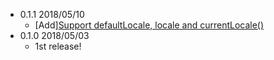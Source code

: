 * 0.1.1 2018/05/10
  * [Add][Support defaultLocale, locale and currentLocale()](https://github.com/quipper/i18n-ts/pull/3)
* 0.1.0 2018/05/03
  * 1st release!
